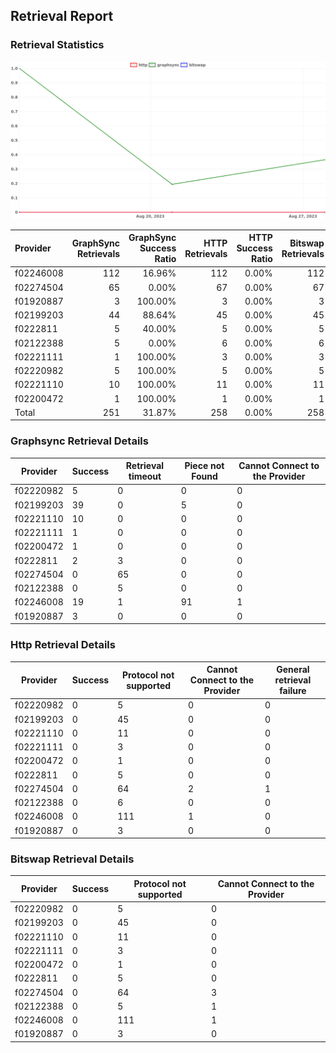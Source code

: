 ## Retrieval Report
### Retrieval Statistics
<img src="https://raw.githubusercontent.com/data-preservation-programs/filplus-checker-assets/main/filecoin-project/filecoin-plus-large-datasets/issues/2118/1693568674392.png"/>

| Provider  | GraphSync Retrievals | GraphSync Success Ratio | HTTP Retrievals | HTTP Success Ratio | Bitswap Retrievals | Bitswap Success Ratio |
| :-------- | -------------------: | ----------------------: | --------------: | -----------------: | -----------------: | --------------------: |
| f02246008 |                  112 |                  16.96% |             112 |              0.00% |                112 |                 0.00% |
| f02274504 |                   65 |                   0.00% |              67 |              0.00% |                 67 |                 0.00% |
| f01920887 |                    3 |                 100.00% |               3 |              0.00% |                  3 |                 0.00% |
| f02199203 |                   44 |                  88.64% |              45 |              0.00% |                 45 |                 0.00% |
| f0222811  |                    5 |                  40.00% |               5 |              0.00% |                  5 |                 0.00% |
| f02122388 |                    5 |                   0.00% |               6 |              0.00% |                  6 |                 0.00% |
| f02221111 |                    1 |                 100.00% |               3 |              0.00% |                  3 |                 0.00% |
| f02220982 |                    5 |                 100.00% |               5 |              0.00% |                  5 |                 0.00% |
| f02221110 |                   10 |                 100.00% |              11 |              0.00% |                 11 |                 0.00% |
| f02200472 |                    1 |                 100.00% |               1 |              0.00% |                  1 |                 0.00% |
| Total     |                  251 |                  31.87% |             258 |              0.00% |                258 |                 0.00% |

### Graphsync Retrieval Details
| Provider  | Success | Retrieval timeout | Piece not Found | Cannot Connect to the Provider |
| --------- | ------- | ----------------- | --------------- | ------------------------------ |
| f02220982 | 5       | 0                 | 0               | 0                              |
| f02199203 | 39      | 0                 | 5               | 0                              |
| f02221110 | 10      | 0                 | 0               | 0                              |
| f02221111 | 1       | 0                 | 0               | 0                              |
| f02200472 | 1       | 0                 | 0               | 0                              |
| f0222811  | 2       | 3                 | 0               | 0                              |
| f02274504 | 0       | 65                | 0               | 0                              |
| f02122388 | 0       | 5                 | 0               | 0                              |
| f02246008 | 19      | 1                 | 91              | 1                              |
| f01920887 | 3       | 0                 | 0               | 0                              |

### Http Retrieval Details
| Provider  | Success | Protocol not supported | Cannot Connect to the Provider | General retrieval failure |
| --------- | ------- | ---------------------- | ------------------------------ | ------------------------- |
| f02220982 | 0       | 5                      | 0                              | 0                         |
| f02199203 | 0       | 45                     | 0                              | 0                         |
| f02221110 | 0       | 11                     | 0                              | 0                         |
| f02221111 | 0       | 3                      | 0                              | 0                         |
| f02200472 | 0       | 1                      | 0                              | 0                         |
| f0222811  | 0       | 5                      | 0                              | 0                         |
| f02274504 | 0       | 64                     | 2                              | 1                         |
| f02122388 | 0       | 6                      | 0                              | 0                         |
| f02246008 | 0       | 111                    | 1                              | 0                         |
| f01920887 | 0       | 3                      | 0                              | 0                         |

### Bitswap Retrieval Details
| Provider  | Success | Protocol not supported | Cannot Connect to the Provider |
| --------- | ------- | ---------------------- | ------------------------------ |
| f02220982 | 0       | 5                      | 0                              |
| f02199203 | 0       | 45                     | 0                              |
| f02221110 | 0       | 11                     | 0                              |
| f02221111 | 0       | 3                      | 0                              |
| f02200472 | 0       | 1                      | 0                              |
| f0222811  | 0       | 5                      | 0                              |
| f02274504 | 0       | 64                     | 3                              |
| f02122388 | 0       | 5                      | 1                              |
| f02246008 | 0       | 111                    | 1                              |
| f01920887 | 0       | 3                      | 0                              |
